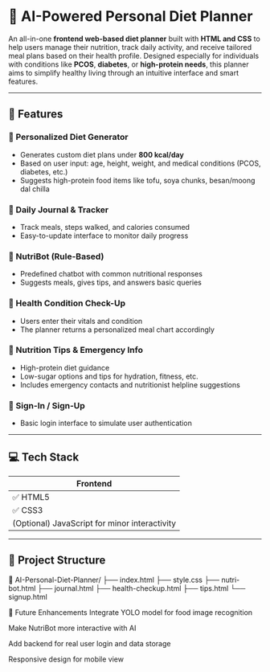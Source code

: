 # 🥗 AI-Powered Personal Diet Planner

An all-in-one **frontend web-based diet planner** built with **HTML and CSS** to help users manage their nutrition, track daily activity, and receive tailored meal plans based on their health profile. Designed especially for individuals with conditions like **PCOS**, **diabetes**, or **high-protein needs**, this planner aims to simplify healthy living through an intuitive interface and smart features.

---

## 🌟 Features

### 🧠 Personalized Diet Generator
- Generates custom diet plans under **800 kcal/day**
- Based on user input: age, height, weight, and medical conditions (PCOS, diabetes, etc.)
- Suggests high-protein food items like tofu, soya chunks, besan/moong dal chilla

### 📓 Daily Journal & Tracker
- Track meals, steps walked, and calories consumed
- Easy-to-update interface to monitor daily progress

### 💬 NutriBot (Rule-Based)
- Predefined chatbot with common nutritional responses
- Suggests meals, gives tips, and answers basic queries

### 🧾 Health Condition Check-Up
- Users enter their vitals and condition
- The planner returns a personalized meal chart accordingly

### 📌 Nutrition Tips & Emergency Info
- High-protein diet guidance
- Low-sugar options and tips for hydration, fitness, etc.
- Includes emergency contacts and nutritionist helpline suggestions

### 🔐 Sign-In / Sign-Up
- Basic login interface to simulate user authentication

---

## 💻 Tech Stack

| Frontend |  
|----------|  
| ✅ HTML5  |  
| ✅ CSS3   |  
| (Optional) JavaScript for minor interactivity |

---

## 📂 Project Structure
📁 AI-Personal-Diet-Planner/
├── index.html
├── style.css
├── nutri-bot.html
├── journal.html
├── health-checkup.html
├── tips.html
└── signup.html

🏁 Future Enhancements
Integrate YOLO model for food image recognition

Make NutriBot more interactive with AI

Add backend for real user login and data storage

Responsive design for mobile view
